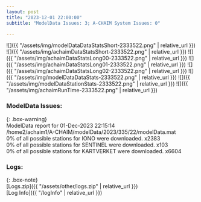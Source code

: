 ```yaml
---
layout: post
title: "2023-12-01 22:00:00"
subtitle: "ModelData Issues: 3; A-CHAIM System Issues: 0"

---
```


![]({{ "/assets/img/modelDataDataStatsShort-2333522.png" | relative_url }})
![]({{ "/assets/img/achaimDataStatsShort-2333522.png" | relative_url }})
![]({{ "/assets/img/achaimDataStatsLong00-2333522.png" | relative_url }})
![]({{ "/assets/img/achaimDataStatsLong01-2333522.png" | relative_url }})
![]({{ "/assets/img/achaimDataStatsLong02-2333522.png" | relative_url }})
![]({{ "/assets/img/modelDataDataStats-2333522.png" | relative_url }})
![]({{ "/assets/img/modelDataStationStats-2333522.png" | relative_url }})
![]({{ "/assets/img/achaimRunTime-2333522.png" | relative_url }})


### ModelData Issues:  
  
{: .box-warning}  
 ModelData report for 01-Dec-2023 22:15:14   
 /home2/achaim1/A-CHAIM/modelData/2023/335/22/modelData.mat   
 0% of all possible stations for IONO were downloaded. x2383   
 0% of all possible stations for SENTINEL were downloaded. x103   
 0% of all possible stations for KARTVERKET were downloaded. x6604   
  


### Logs:  
  
{: .box-note}  
[Logs.zip]({{ "/assets/other/logs.zip" | relative_url }})  
[Log Info]({{ "/logInfo" | relative_url }})  
